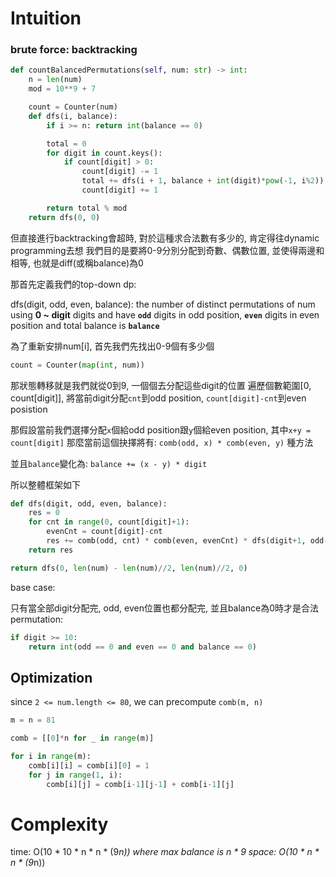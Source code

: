 # Intuition

### brute force: backtracking

```py
def countBalancedPermutations(self, num: str) -> int:
    n = len(num)
    mod = 10**9 + 7

    count = Counter(num)
    def dfs(i, balance):
        if i >= n: return int(balance == 0)

        total = 0
        for digit in count.keys():
            if count[digit] > 0:
                count[digit] -= 1
                total += dfs(i + 1, balance + int(digit)*pow(-1, i%2))
                count[digit] += 1

        return total % mod
    return dfs(0, 0)
```

但直接進行backtracking會超時, 對於這種求合法數有多少的, 肯定得往dynamic programming去想
我們目的是要將0-9分別分配到奇數、偶數位置, 並使得兩邊和相等, 也就是diff(或稱balance)為0

那首先定義我們的top-down dp:

dfs(digit, odd, even, balance): the number of distinct permutations of num using **0 ~ digit** digits and have **`odd`** digits in odd position, **`even`** digits in even position and total balance is **`balance`**

為了重新安排num[i], 首先我們先找出0-9個有多少個
```py
count = Counter(map(int, num))
```

那狀態轉移就是我們就從0到9, 一個個去分配這些digit的位置
遍歷個數範圍[0, count[digit]], 將當前digit分配`cnt`到odd position, `count[digit]-cnt`到even posistion

那假設當前我們選擇分配`x`個給odd position跟`y`個給even position, 其中`x+y = count[digit]`
那麼當前這個抉擇將有: `comb(odd, x) * comb(even, y)` 種方法

並且`balance`變化為: `balance += (x - y) * digit`

所以整體框架如下
```py
def dfs(digit, odd, even, balance):
    res = 0
    for cnt in range(0, count[digit]+1):
        evenCnt = count[digit]-cnt
        res += comb(odd, cnt) * comb(even, evenCnt) * dfs(digit+1, odd-cnt, even - evenCnt, balance + digit * (cnt - evenCnt))
    return res

return dfs(0, len(num) - len(num)//2, len(num)//2, 0)
```

base case:

只有當全部digit分配完, odd, even位置也都分配完, 並且balance為0時才是合法permutation:

```py
if digit >= 10:
    return int(odd == 0 and even == 0 and balance == 0)
```

## Optimization

since `2 <= num.length <= 80`, we can precompute `comb(m, n)`

```py
m = n = 81

comb = [[0]*n for _ in range(m)]

for i in range(m):
    comb[i][i] = comb[i][0] = 1
    for j in range(1, i):
        comb[i][j] = comb[i-1][j-1] + comb[i-1][j]
```

# Complexity

time: O(10 * 10 * n * n * (9*n)) where max balance is n * 9
space: O(10 * n * n * (9*n))